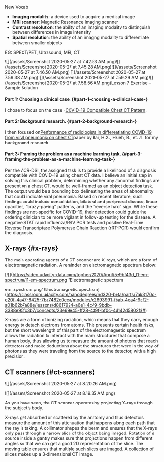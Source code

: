 New Vocab

* **Imaging modality**: a device used to acquire a medical image
* **MRI scanner**: Magnetic Resonance Imaging scanner
* **Contrast resolution**: the ability of an imaging modality to distinguish between differences in image intensity
* **Spatial resolution**: the ability of an imaging modality to differentiate between smaller objects

EG: SPECT/PET, Ultrasound, MRI, CT

![](/assets/Screenshot 2020-05-27 at 7.42.53 AM.png)![](/assets/Screenshot 2020-05-27 at 7.45.28 AM.png)![](/assets/Screenshot 2020-05-27 at 7.46.50 AM.png)![](/assets/Screenshot 2020-05-27 at 7.59.38 AM.png)![](/assets/Screenshot 2020-05-27 at 7.59.29 AM.png)![](/assets/Screenshot 2020-05-27 at 7.58.56 AM.png)Lesson 7 Exercise – Sample Solution

#### Part 1: Choosing a clinical case. {#part-1-choosing-a-clinical-case-}

I chose to focus on the case -[COVID-19 Compatible Chest CT Pattern](https://www.acrdsi.org/DSI-Services/Define-AI/Use-Cases/COVID-19-Compatible-Chest-CT-Pattern).

#### Part 2: Background research. {#part-2-background-research-}

I then focused on[Performance of radiologists in differentiating COVID-19 from viral pneumonia on chest CT](https://pubs.rsna.org/doi/10.1148/radiol.2020200823)paper by Bai, H.X., Hsieh, B., et. al. for my background research.

#### Part 3: Framing the problem as a machine learning task. {#part-3-framing-the-problem-as-a-machine-learning-task-}

Per the ACR-DSI, the assigned task is to provide a likelihood of a diagnosis compatible with COVID-19 using chest CT data. I believe an initial step in solving this clinical problem, determining whether any abnormal findings are present on a chest CT, would be well-framed as an object detection task. The output would be a bounding box delineating the areas of abnormality that could indicate viral pneumonia. Based on recent literature, such findings could include consolidation, bilateral and peripheral disease, linear opacities, “crazy-paving” patterns, and the “reverse halo” sign. While these findings are not-specific for COVID-19, their detection could guide the ordering clinician to be more vigilant in follow-up testing for the disease. A negative STAT rapid influenza/RSV PCR tests and positive Real-Time Reverse Transcriptase Polymerase Chain Reaction \(rRT-PCR\) would confirm the diagnosis.

## X-rays {#x-rays}

The main operating agents of a CT scanner are X-rays, which are a form of electromagnetic radiation. A reminder on electromagnetic spectrum below:

[![](https://video.udacity-data.com/topher/2020/April/5e9bf43d_l1-em-spectrum/l1-em-spectrum.png "Electromagnetic spectrum

em\_spectrum.png")Electromagnetic spectrum](https://classroom.udacity.com/nanodegrees/nd320-beta/parts/7ab3170c-e20f-4a47-8425-7ba7482c0eca/modules/c2693991-fbab-4ea4-9ef2-a01b62b7a88e/lessons/d8617924-a6e1-4c49-9bdb-3388e95fc3b7/concepts/23e69e45-ff28-439f-bf0c-4d142d5802f8#)

X-rays are a form of ionizing radiation, which means that they carry enough energy to detach electrons from atoms. This presents certain health risks, but the short wavelength of this part of the electromagnetic spectrum allows the radiation to interact with the many structures that compose a human body, thus allowing us to measure the amount of photons that reach detectors and make deductions about the structures that were in the way of photons as they were traveling from the source to the detector, with a high precision.

## CT scanners {#ct-scanners}

![](/assets/Screenshot 2020-05-27 at 8.20.26 AM.png)



![](/assets/Screenshot 2020-05-27 at 8.19.35 AM.png)

As you have seen, the CT scanner operates by projecting X-rays through the subject’s body.

X-rays get absorbed or scattered by the anatomy and thus detectors measure the amount of this attenuation that happens along each path that the ray is taking. A collimator shapes the beam and ensures that the X-rays only pass through a narrow slice of the object being imaged. Rotation of a source inside a gantry makes sure that projections happen from different angles so that we can get a good 2D representation of the slice. The moving table ensures that multiple such slices are imaged. A collection of slices makes up a 3-dimensional CT image.

